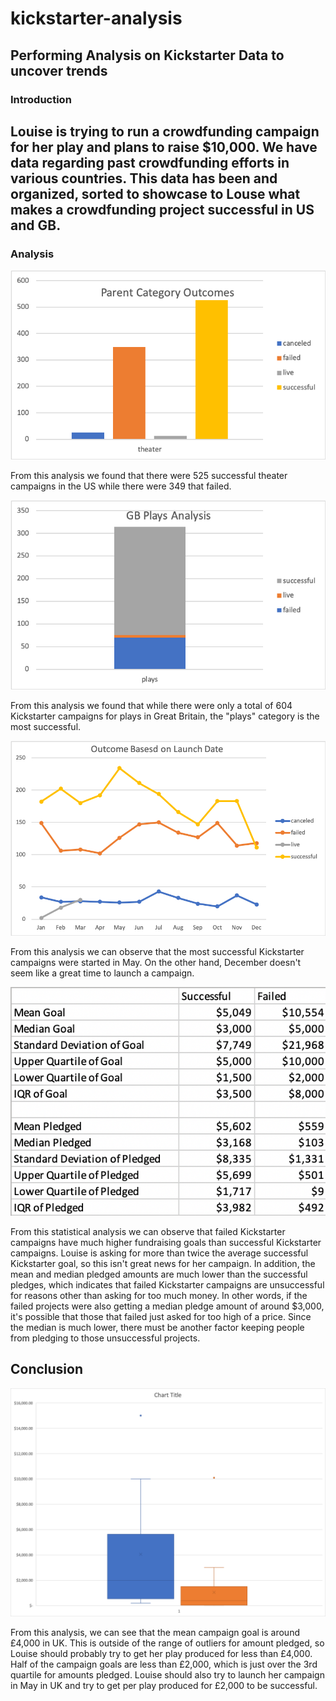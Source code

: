 # kickstarter-analysis
## Performing Analysis on Kickstarter Data to uncover trends

### Introduction

Louise is trying to run a crowdfunding campaign for her play and plans to raise $10,000. We have data regarding past crowdfunding efforts in various countries. This data has been and organized, sorted to showcase to Louse what makes a crowdfunding project successful in US and GB. 
---
### Analysis

![](images/theatre%20outcomes.png)

From this analysis we found that there were 525 successful theater campaigns in the US while there were 349 that failed.

![](images/gb%20plays%20outcomes.png)

From this analysis we found that while there were only a total of 604 Kickstarter campaigns for plays in Great Britain, the "plays" category is the most successful.

![](images/outcomes%20based%20on%20launch%20dates.png)

From this analysis we can observe that the most successful Kickstarter campaigns were started in May. On the other hand, December doesn't seem like a great time to launch a campaign.

![](images/statistical%20analysis.png)

From this statistical analysis we can observe that failed Kickstarter campaigns have much higher fundraising goals than successful Kickstarter campaigns. Louise is asking for more than twice the average successful Kickstarter goal, so this isn't great news for her campaign. In addition, the mean and median pledged amounts are much lower than the successful pledges, which indicates that failed Kickstarter campaigns are unsuccessful for reasons other than asking for too much money. In other words, if the failed projects were also getting a median pledge amount of around $3,000, it's possible that those that failed just asked for too high of a price. Since the median is much lower, there must be another factor keeping people from pledging to those unsuccessful projects.

## Conclusion

![](images/box%20and%20whisker.png)

From this analysis, we can see that the mean campaign goal is around £4,000 in UK. This is outside of the range of outliers for amount pledged, so Louise should probably try to get her play produced for less than £4,000. Half of the campaign goals are less than £2,000, which is just over the 3rd quartile for amounts pledged. Louise should also try to launch her campaign in May in UK and try to get per play produced for £2,000 to be successful.
